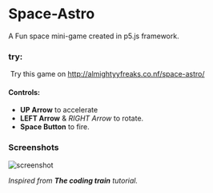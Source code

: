 # Space-Astro
A Fun space mini-game created in p5.js framework. 

### try:

  Try this game on http://almightyyfreaks.co.nf/space-astro/
  
  #### Controls:
  - **UP Arrow** to accelerate
  - **LEFT Arrow** & _RIGHT Arrow_ to rotate.
  - **Space Button** to fire.
  
### Screenshots

![screenshot](https://5epj4w-ch3301.files.1drv.com/y4mPt6rAdePZSIFScQ_zOYnSbop8aL7f2GGcYnqMJDQ3mqJdx6O3LW0aw_JMKQkXj1RGSpqjc768Me1n4Kv54hZv1AJjOYk33DK36xLNTy02qcO2cxAY2jS72PHHNrXRY8RrUMzmsK_M6IWnkEI_I2IKQ5N1K6PPQwat_ayWy_O81Ycnk-Km2ncslpM4Ide7HdgVy7d8tieKRmgLfOImAApLg?width=1347&height=563&cropmode=none)

_Inspired from **The coding train** tutorial._
